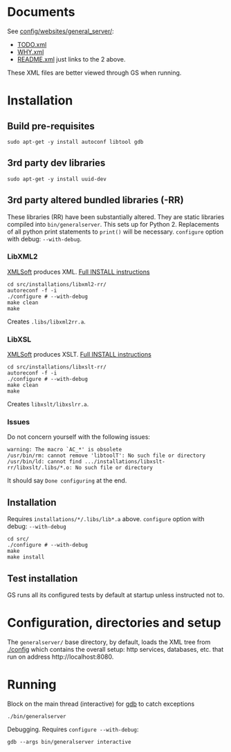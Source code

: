 # Documents
See	[config/websites/general_server/](config/websites/general_server/):
 * [TODO.xml](config/websites/general_server/TODO.xml)
 * [WHY.xml](config/websites/general_server/WHY.xml)
 * [README.xml](config/websites/general_server/README.xml) just links to the 2 above.

These XML files are better viewed through GS when running.

# Installation
## Build pre-requisites
```sudo apt-get -y install autoconf libtool gdb```

## 3rd party dev libraries
```sudo apt-get -y install uuid-dev```

## 3rd party altered bundled libraries (-RR)
These libraries (RR) have been substantially altered. They are static libraries compiled into `bin/generalserver`.
This sets up for Python 2. Replacements of all python print statements to `print()` will be necessary.
`configure` option with debug: `--with-debug`.

### LibXML2
[XMLSoft](http://xmlsoft.org/) produces XML.
[Full INSTALL instructions](src/installations/libxml2-rr/INSTALL)
```
cd src/installations/libxml2-rr/
autoreconf -f -i
./configure # --with-debug
make clean
make
```
Creates `.libs/libxml2rr.a`.

### LibXSL
[XMLSoft](http://xmlsoft.org/XSLT/) produces XSLT.
[Full INSTALL instructions](src/installations/libxslt-rr/INSTALL)
```
cd src/installations/libxslt-rr/
autoreconf -f -i
./configure # --with-debug
make clean
make
```
Creates `libxslt/libxslrr.a`.

### Issues
Do not concern yourself with the following issues:
```
warning: The macro `AC_*' is obsolete
/usr/bin/rm: cannot remove 'libtoolT': No such file or directory
/usr/bin/ld: cannot find .../installations/libxslt-rr/libxslt/.libs/*.o: No such file or directory
```
It should say `Done configuring` at the end.

## Installation
Requires `installations/*/.libs/lib*.a` above.
`configure` option with debug: `--with-debug`
```
cd src/
./configure # --with-debug
make
make install
```

## Test installation
GS runs all its configured tests by default at startup unless instructed not to.

# Configuration, directories and setup
The `generalserver/` base directory, by default, loads the XML tree from
[./config](config) which contains the overall setup: http services, databases, etc.
that run on address http://localhost:8080.

# Running
Block on the main thread (interactive) for [gdb](https://en.wikipedia.org/wiki/GNU_Debugger) to catch exceptions
```
./bin/generalserver
```
Debugging. Requires `configure --with-debug`:
```
gdb --args bin/generalserver interactive
```

